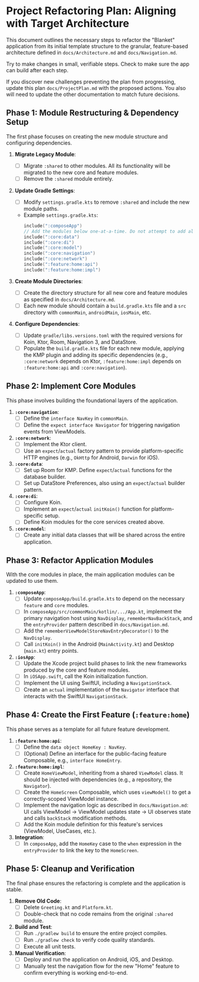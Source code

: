 # Project Refactoring Plan: Aligning with Target Architecture

This document outlines the necessary steps to refactor the "Blanket" application from its initial template structure to the granular, feature-based architecture defined in `docs/Architecture.md` and `docs/Navigation.md`.

Try to make changes in small, verifiable steps. Check to make sure the app can build after each step.

If you discover new challenges preventing the plan from progressing, update this plan `docs/ProjectPlan.md` with the proposed actions. You also will need to update the other documentation to match future decisions.

## Phase 1: Module Restructuring & Dependency Setup

The first phase focuses on creating the new module structure and configuring dependencies.

1.  **Migrate Legacy Module**:
    *   [ ] Migrate `:shared` to other modules. All its functionality will be migrated to the new core and feature modules.
    *   [ ] Remove the `:shared` module entirely.

2.  **Update Gradle Settings**:
    *   [ ] Modify `settings.gradle.kts` to remove `:shared` and include the new module paths.
    *   Example `settings.gradle.kts`:
        ```kotlin
        include(":composeApp")
        // Add the modules below one-at-a-time. Do not attempt to add all at once.
        include(":core:data")
        include(":core:di")
        include(":core:model")
        include(":core:navigation")
        include(":core:network")
        include(":feature:home:api")
        include(":feature:home:impl")
        ```

3.  **Create Module Directories**:
    *   [ ] Create the directory structure for all new core and feature modules as specified in `docs/Architecture.md`.
    *   [ ] Each new module should contain a `build.gradle.kts` file and a `src` directory with `commonMain`, `androidMain`, `iosMain`, etc.

4.  **Configure Dependencies**:
    *   [ ] Update `gradle/libs.versions.toml` with the required versions for Koin, Ktor, Room, Navigation 3, and DataStore.
    *   [ ] Populate the `build.gradle.kts` file for each new module, applying the KMP plugin and adding its specific dependencies (e.g., `:core:network` depends on Ktor, `:feature:home:impl` depends on `:feature:home:api` and `:core:navigation`).

## Phase 2: Implement Core Modules

This phase involves building the foundational layers of the application.

1.  **`:core:navigation`**:
    *   [ ] Define the `interface NavKey` in `commonMain`.
    *   [ ] Define the `expect interface Navigator` for triggering navigation events from ViewModels.

2.  **`:core:network`**:
    *   [ ] Implement the Ktor client.
    *   [ ] Use an `expect`/`actual` factory pattern to provide platform-specific HTTP engines (e.g., `OkHttp` for Android, `Darwin` for iOS).

3.  **`:core:data`**:
    *   [ ] Set up Room for KMP. Define `expect`/`actual` functions for the database builder.
    *   [ ] Set up DataStore Preferences, also using an `expect`/`actual` builder pattern.

4.  **`:core:di`**:
    *   [ ] Configure Koin.
    *   [ ] Implement an `expect`/`actual` `initKoin()` function for platform-specific setup.
    *   [ ] Define Koin modules for the core services created above.

5.  **`:core:model`**:
    *   [ ] Create any initial data classes that will be shared across the entire application.

## Phase 3: Refactor Application Modules

With the core modules in place, the main application modules can be updated to use them.

1.  **`:composeApp`**:
    *   [ ] Update `composeApp/build.gradle.kts` to depend on the necessary `feature` and `core` modules.
    *   [ ] In `composeApp/src/commonMain/kotlin/.../App.kt`, implement the primary navigation host using `NavDisplay`, `rememberNavBackStack`, and the `entryProvider` pattern described in `docs/Navigation.md`.
    *   [ ] Add the `rememberViewModelStoreNavEntryDecorator()` to the `NavDisplay`.
    *   [ ] Call `initKoin()` in the Android (`MainActivity.kt`) and Desktop (`main.kt`) entry points.

2.  **`:iosApp`**:
    *   [ ] Update the Xcode project build phases to link the new frameworks produced by the core and feature modules.
    *   [ ] In `iOSApp.swift`, call the Koin initialization function.
    *   [ ] Implement the UI using SwiftUI, including a `NavigationStack`.
    *   [ ] Create an `actual` implementation of the `Navigator` interface that interacts with the SwiftUI `NavigationStack`.

## Phase 4: Create the First Feature (`:feature:home`)

This phase serves as a template for all future feature development.

1.  **`:feature:home:api`**:
    *   [ ] Define the `data object HomeKey : NavKey`.
    *   [ ] (Optional) Define an interface for the public-facing feature Composable, e.g., `interface HomeEntry`.

2.  **`:feature:home:impl`**:
    *   [ ] Create `HomeViewModel`, inheriting from a shared `ViewModel` class. It should be injected with dependencies (e.g., a repository, the `Navigator`).
    *   [ ] Create the `HomeScreen` Composable, which uses `viewModel()` to get a correctly-scoped ViewModel instance.
    *   [ ] Implement the navigation logic as described in `docs/Navigation.md`: UI calls ViewModel -> ViewModel updates state -> UI observes state and calls `backStack` modification methods.
    *   [ ] Add the Koin module definition for this feature's services (ViewModel, UseCases, etc.).

3.  **Integration**:
    *   [ ] In `composeApp`, add the `HomeKey` case to the `when` expression in the `entryProvider` to link the key to the `HomeScreen`.

## Phase 5: Cleanup and Verification

The final phase ensures the refactoring is complete and the application is stable.

1.  **Remove Old Code**:
    *   [ ] Delete `Greeting.kt` and `Platform.kt`.
    *   [ ] Double-check that no code remains from the original `:shared` module.

2.  **Build and Test**:
    *   [ ] Run `./gradlew build` to ensure the entire project compiles.
    *   [ ] Run `./gradlew check` to verify code quality standards.
    *   [ ] Execute all unit tests.

3.  **Manual Verification**:
    *   [ ] Deploy and run the application on Android, iOS, and Desktop.
    *   [ ] Manually test the navigation flow for the new "Home" feature to confirm everything is working end-to-end.
